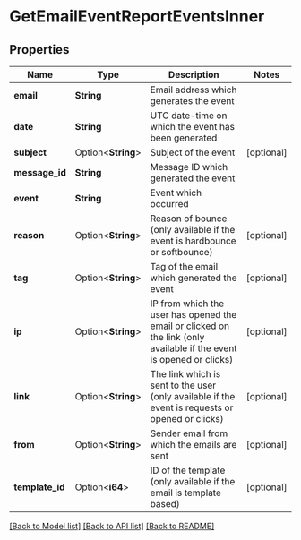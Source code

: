 # GetEmailEventReportEventsInner

## Properties

Name | Type | Description | Notes
------------ | ------------- | ------------- | -------------
**email** | **String** | Email address which generates the event | 
**date** | **String** | UTC date-time on which the event has been generated | 
**subject** | Option<**String**> | Subject of the event | [optional]
**message_id** | **String** | Message ID which generated the event | 
**event** | **String** | Event which occurred | 
**reason** | Option<**String**> | Reason of bounce (only available if the event is hardbounce or softbounce) | [optional]
**tag** | Option<**String**> | Tag of the email which generated the event | [optional]
**ip** | Option<**String**> | IP from which the user has opened the email or clicked on the link (only available if the event is opened or clicks) | [optional]
**link** | Option<**String**> | The link which is sent to the user (only available if the event is requests or opened or clicks) | [optional]
**from** | Option<**String**> | Sender email from which the emails are sent | [optional]
**template_id** | Option<**i64**> | ID of the template (only available if the email is template based) | [optional]

[[Back to Model list]](../README.md#documentation-for-models) [[Back to API list]](../README.md#documentation-for-api-endpoints) [[Back to README]](../README.md)


